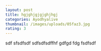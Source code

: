 ```yaml
---
layout: post
title: hgjghjgjgjghjhgj
categories: Ayodhyalive
thumbnail: /images/uploads/05faz3.jpg
rating: 3
---
```

sdf sfsdfsdf sdfsdfsdffhf gdfgd fdg fsdfsdf